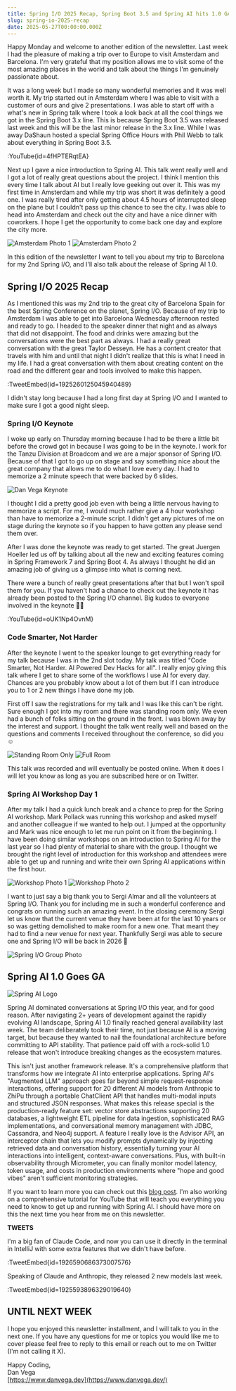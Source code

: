 ```yaml
---
title: Spring I/O 2025 Recap, Spring Boot 3.5 and Spring AI hits 1.0 GA
slug: spring-io-2025-recap
date: 2025-05-27T00:00:00.000Z
---
```


Happy Monday and welcome to another edition of the newsletter. Last week I had the pleasure of making a trip over to Europe to visit Amsterdam and Barcelona. I'm very grateful that my position allows me to visit some of the most amazing places in the world and talk about the things I'm genuinely passionate about.

It was a long week but I made so many wonderful memories and it was well worth it. My trip started out in Amsterdam where I was able to visit with a customer of ours and give 2 presentations. I was able to start off with a what's new in Spring talk where I took a look back at all the cool things we got in the Spring Boot 3.x line. This is because Spring Boot 3.5 was released last week and this will be the last minor release in the 3.x line. While I was away DaShaun hosted a special Spring Office Hours with Phil Webb to talk about everything in Spring Boot 3.5.

:YouTube{id=4fHPTERqtEA}

Next up I gave a nice introduction to Spring AI. This talk went really well and I got a lot of really great questions about the project. I think I mention this every time I talk about AI but I really love geeking out over it. This was my first time in Amsterdam and while my trip was short it was definitely a good one. I was really tired after only getting about 4.5 hours of interrupted sleep on the plane but I couldn't pass up this chance to see the city. I was able to head into Amsterdam and check out the city and have a nice dinner with coworkers. I hope I get the opportunity to come back one day and explore the city more.

![Amsterdam Photo 1](/images/newsletter/2025/05/27/amsterdam-1.jpeg)
![Amsterdam Photo 2](/images/newsletter/2025/05/27/amsterdam-2.jpeg)

In this edition of the newsletter I want to tell you about my trip to Barcelona for my 2nd Spring I/O, and I'll also talk about the release of Spring AI 1.0.

## Spring I/O 2025 Recap

As I mentioned this was my 2nd trip to the great city of Barcelona Spain for the best Spring Conference on the planet, Spring I/O. Because of my trip to Amsterdam I was able to get into Barcelona Wednesday afternoon rested and ready to go. I headed to the speaker dinner that night and as always that did not disappoint. The food and drinks were amazing but the conversations were the best part as always. I had a really great conversation with the great Taylor Desseyn. He has a content creator that travels with him and until that night I didn't realize that this is what I need in my life. I had a great conversation with them about creating content on the road and the different gear and tools involved to make this happen.

:TweetEmbed{id=1925260125045940489}

I didn't stay long because I had a long first day at Spring I/O and I wanted to make sure I got a good night sleep.

### Spring I/O Keynote

I woke up early on Thursday morning because I had to be there a little bit before the crowd got in because I was going to be in the keynote. I work for the Tanzu Division at Broadcom and we are a major sponsor of Spring I/O. Because of that I got to go up on stage and say something nice about the great company that allows me to do what I love every day. I had to memorize a 2 minute speech that were backed by 6 slides.

![Dan Vega Keynote](/images/newsletter/2025/05/27/keynote.png)

I thought I did a pretty good job even with being a little nervous having to memorize a script. For me, I would much rather give a 4 hour workshop than have to memorize a 2-minute script. I didn't get any pictures of me on stage during the keynote so if you happen to have gotten any please send them over.

After I was done the keynote was ready to get started. The great Juergen Hoeller led us off by talking about all the new and exciting features coming in Spring Framework 7 and Spring Boot 4. As always I thought he did an amazing job of giving us a glimpse into what is coming next.

There were a bunch of really great presentations after that but I won't spoil them for you. If you haven't had a chance to check out the keynote it has already been posted to the Spring I/O channel. Big kudos to everyone involved in the keynote 👏🏻

:YouTube{id=oUK1Np4OvnM}

### Code Smarter, Not Harder

After the keynote I went to the speaker lounge to get everything ready for my talk because I was in the 2nd slot today. My talk was titled "Code Smarter, Not Harder. AI Powered Dev Hacks for all". I really enjoy giving this talk where I get to share some of the workflows I use AI for every day. Chances are you probably know about a lot of them but if I can introduce you to 1 or 2 new things I have done my job.

First off I saw the registrations for my talk and I was like this can't be right. Sure enough I got into my room and there was standing room only. We even had a bunch of folks sitting on the ground in the front. I was blown away by the interest and support. I thought the talk went really well and based on the questions and comments I received throughout the conference, so did you ☺️

![Standing Room Only](/images/newsletter/2025/05/27/standing-room-only.jpeg)
![Full Room](/images/newsletter/2025/05/27/full-room.jpeg)

This talk was recorded and will eventually be posted online. When it does I will let you know as long as you are subscribed here or on Twitter.

### Spring AI Workshop Day 1

After my talk I had a quick lunch break and a chance to prep for the Spring AI workshop. Mark Pollack was running this workshop and asked myself and another colleague if we wanted to help out. I jumped at the opportunity and Mark was nice enough to let me run point on it from the beginning. I have been doing similar workshops on an introduction to Spring AI for the last year so I had plenty of material to share with the group. I thought we brought the right level of introduction for this workshop and attendees were able to get up and running and write their own Spring AI applications within the first hour.

![Workshop Photo 1](/images/newsletter/2025/05/27/workshop-1.jpeg)
![Workshop Photo 2](/images/newsletter/2025/05/27/workshop-2.jpeg)

I want to just say a big thank you to Sergi Almar and all the volunteers at Spring I/O. Thank you for including me in such a wonderful conference and congrats on running such an amazing event. In the closing ceremony Sergi let us know that the current venue they have been at for the last 10 years or so was getting demolished to make room for a new one. That meant they had to find a new venue for next year. Thankfully Sergi was able to secure one and Spring I/O will be back in 2026 🥳

![Spring I/O Group Photo](/images/newsletter/2025/05/27/save-the-date.png)

## Spring AI 1.0 Goes GA

![Spring AI Logo](/images/newsletter/2025/05/27/spring-ai-logo.png)

Spring AI dominated conversations at Spring I/O this year, and for good reason. After navigating 2+ years of development against the rapidly evolving AI landscape, Spring AI 1.0 finally reached general availability last week. The team deliberately took their time, not just because AI is a moving target, but because they wanted to nail the foundational architecture before committing to API stability. That patience paid off with a rock-solid 1.0 release that won't introduce breaking changes as the ecosystem matures.

This isn't just another framework release. It's a comprehensive platform that transforms how we integrate AI into enterprise applications. Spring AI's "Augmented LLM" approach goes far beyond simple request-response interactions, offering support for 20 different AI models from Anthropic to ZhiPu through a portable ChatClient API that handles multi-modal inputs and structured JSON responses. What makes this release special is the production-ready feature set: vector store abstractions supporting 20 databases, a lightweight ETL pipeline for data ingestion, sophisticated RAG implementations, and conversational memory management with JDBC, Cassandra, and Neo4j support. A feature I really love is the Advisor API, an interceptor chain that lets you modify prompts dynamically by injecting retrieved data and conversation history, essentially turning your AI interactions into intelligent, context-aware conversations. Plus, with built-in observability through Micrometer, you can finally monitor model latency, token usage, and costs in production environments where "hope and good vibes" aren't sufficient monitoring strategies.

If you want to learn more you can check out this [blog post](https://spring.io/blog/2025/05/20/spring-ai-1-0-GA-released). I'm also working on a comprehensive tutorial for YouTube that will teach you everything you need to know to get up and running with Spring AI. I should have more on this the next time you hear from me on this newsletter.

**TWEETS**

I'm a big fan of Claude Code, and now you can use it directly in the terminal in IntelliJ with some extra features that we didn't have before.

:TweetEmbed{id=1926590686373007576}

Speaking of Claude and Anthropic, they released 2 new models last week.

:TweetEmbed{id=1925593896329019640}

## UNTIL NEXT WEEK

I hope you enjoyed this newsletter installment, and I will talk to you in the next one. If you have any questions for me or topics you would like me to cover please feel free to reply to this email or reach out to me on Twitter (I'm not calling it X).

Happy Coding,  
Dan Vega  
[https://www.danvega.dev](https://www.danvega.dev/)